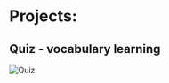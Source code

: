 # Projects:

## Quiz - vocabulary learning
![Quiz]("https://github.com/nieinter/images/obraz_2025-01-23_140121215.png")
